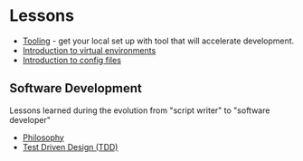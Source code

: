 # Lessons

* [Tooling](tooling) - get your local set up with tool that will accelerate development.
* [Introduction to virtual environments](virtual-environments.md)
* [Introduction to config files](config-files.md)

## Software Development

Lessons learned during the evolution from "script writer" to "software developer"

* [Philosophy](philosophy.md)
* [Test Driven Design (TDD)](tdd.md)
